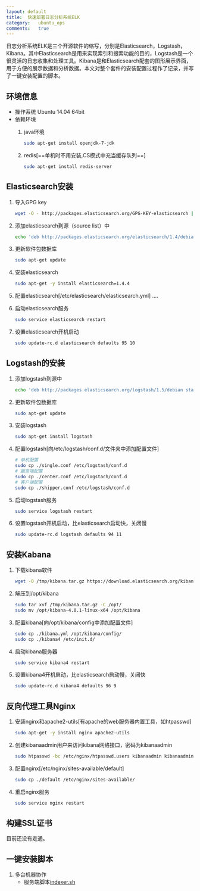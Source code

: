 ```yaml
---
layout:	default
title:	快速部署日志分析系统ELK
category:	ubuntu_ops
comments:	true
---
```

日志分析系统ELK是三个开源软件的缩写，分别是Elasticsearch，Logstash，Kibana。其中Elasticsearch是用来实现索引和搜索功能的目的，Logstash是一个很灵活的日志收集和处理工具。Kibana是和Elasticsearch配套的图形展示界面，用于方便的展示数据和分析数据。本文对整个套件的安装配置过程作了记录，并写了一键安装配置的脚本。


## 环境信息
* 操作系统 Ubuntu 14.04 64bit
* 依赖环境 
	1. java环境
	
		```bash
		sudo apt-get install openjdk-7-jdk
		```
	2. redis[==单机时不用安装,CS模式中充当缓存队列==]

		```bash
		sudo apt-get install redis-server
		```

## Elasticsearch安装
1. 导入GPG key
	
	```bash
	wget -O - http://packages.elasticsearch.org/GPG-KEY-elasticsearch | sudo apt-key add -
	```
2. 添加elasticsearch到源（source list）中

	```bash
	echo 'deb http://packages.elasticsearch.org/elasticsearch/1.4/debian stable main' | sudo tee /etc/apt/sources.list.d/elasticsearch.list
	```
3. 更新软件包数据库

	```bash
	sudo apt-get update
	```
4. 安装elasticsearch

	```bash
	sudo apt-get -y install elasticsearch=1.4.4
	```
5. 配置elasticsearch[/etc/elasticsearch/elasticsearch.yml]
	....

6. 启动elasticsearch服务

	```bash
	sudo service elasticsearch restart
	```
7. 设置elasticsearch开机启动

	```bash
	sudo update-rc.d elasticsearch defaults 95 10
	```

## Logstash的安装
1. 添加logstash到源中
	
	```bash
	echo 'deb http://packages.elasticsearch.org/logstash/1.5/debian stable main' | sudo tee /etc/apt/sources.list.d/logstash.list
	```
2. 更新软件包数据库

	```bash
	sudo apt-get update
	```
3. 安装logstash

	```bash
	sudo apt-get install logstash
	```
4. 配置logstash[向/etc/logstash/conf.d/文件夹中添加配置文件]

	```bash
	# 单机配置
	sudo cp ./single.conf /etc/logstash/conf.d
	# 服务端配置
	sudo cp ./center.conf /etc/logstach/conf.d
	# 客户端配置
	sudo cp ./shipper.conf /etc/logstash/conf.d
	```
5. 启动logstash服务

	```bash
	sudo service logstash restart
	```
6. 设置logstash开机启动，比elasticsearch启动快，关闭慢

	```bash
	sudo update-rc.d logstash defaults 94 11
	```
	
## 安装Kabana
1. 下载kibana软件
	
	```bash
	wget -O /tmp/kibana.tar.gz https://download.elasticsearch.org/kibana/kibana/    kibana-4.0.1-linux-x64.tar.gz
	```
2. 解压到/opt/kibana

	```bash
	sudo tar xvf /tmp/kibana.tar.gz -C /opt/
	sudo mv /opt/kibana-4.0.1-linux-x64 /opt/kibana
	```
3. 配置kibana[向/opt/kibana/config中添加配置文件]

	```bash
	sudo cp ./kibana.yml /opt/kibana/config/
	sudo cp ./kibana4 /etc/init.d/
	```
4. 启动kibana服务器
	
	```bash
	sudo service kibana4 restart
	```
5. 设置kibana4开机启动，比elasticsearch启动慢，关闭快

	```bash
	sudo update-rc.d kibana4 defaults 96 9
	```

## 反向代理工具Nginx
1. 安装nginx和apache2-utils[有apache的web服务器内置工具，如htpasswd]
	
	```bash
	sudo apt-get -y install nginx apache2-utils
	```
2. 创建kibanaadmin用户来访问kibana网络接口，密码为kibanaadmin

	```bash
	sudo htpasswd -bc /etc/nginx/htpasswd.users kibanaadmin kibanaadmin
	```
3. 配置nginx[/etc/nginx/sites-available/default]
	
	```bash
	sudo cp ./default /etc/nginx/sites-available/
	```
4. 重启nginx服务
	
	```bash
	sudo service nginx restart
	```

## 构建SSL证书
目前还没有走通。


## 一键安装脚本
1. 多台机器协作
	* 服务端脚本[indexer.sh]({{site.baseurl}}/assets/attachs/indexer.sh.txt)












